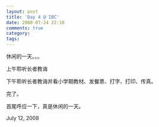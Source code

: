 ```yaml
---
layout: post
title: 'Day 4 @ IBC'
date: 2008-07-24 22:10
comments: true
category: 
tags:
---
```

    

休闲的一天。。。

上午聆听长者教诲

下午聆听长者教诲并看小学期教材、发餐票、打字、打印、传真。

完了。

首尾呼应一下，真是休闲的一天。

July 12, 2008
